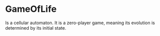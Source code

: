 # GameOfLife
Is a cellular automaton. It is a zero-player game, meaning its evolution is determined by its initial state.
